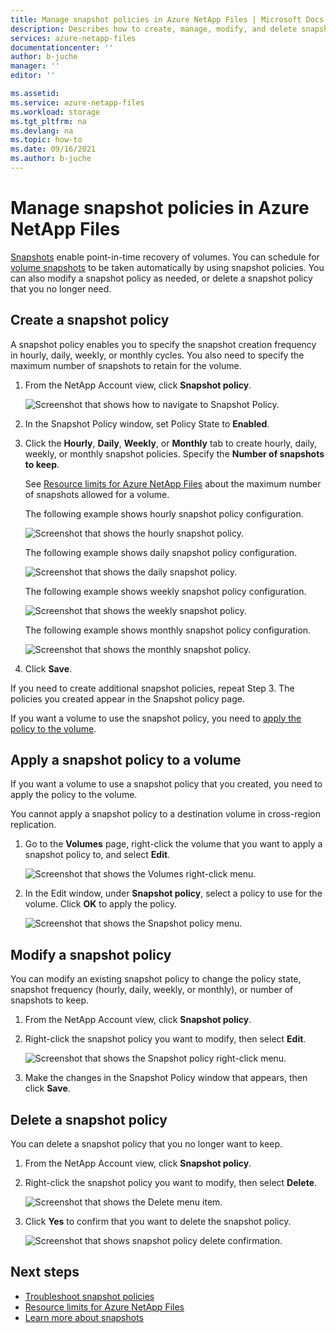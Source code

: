 ```yaml
---
title: Manage snapshot policies in Azure NetApp Files | Microsoft Docs
description: Describes how to create, manage, modify, and delete snapshot policies by using Azure NetApp Files. 
services: azure-netapp-files
documentationcenter: ''
author: b-juche
manager: ''
editor: ''

ms.assetid:
ms.service: azure-netapp-files
ms.workload: storage
ms.tgt_pltfrm: na
ms.devlang: na
ms.topic: how-to
ms.date: 09/16/2021
ms.author: b-juche
---
```


# Manage snapshot policies in Azure NetApp Files

[Snapshots](snapshots-introduction.md) enable point-in-time recovery of volumes. You can schedule for [volume snapshots](snapshots-introduction.md) to be taken automatically by using snapshot policies. You can also modify a snapshot policy as needed, or delete a snapshot policy that you no longer need.  

## Create a snapshot policy 

A snapshot policy enables you to specify the snapshot creation frequency in hourly, daily, weekly, or monthly cycles. You also need to specify the maximum number of snapshots to retain for the volume.  

1.	From the NetApp Account view, click **Snapshot policy**.

    ![Screenshot that shows how to navigate to Snapshot Policy.](../media/azure-netapp-files/snapshot-policy-navigation.png)

2.	In the Snapshot Policy window, set Policy State to **Enabled**. 

3.	Click the **Hourly**, **Daily**, **Weekly**, or **Monthly** tab to create hourly, daily, weekly, or monthly snapshot policies. Specify the **Number of snapshots to keep**.  

    See [Resource limits for Azure NetApp Files](azure-netapp-files-resource-limits.md) about the maximum number of snapshots allowed for a volume. 

    The following example shows hourly snapshot policy configuration. 

    ![Screenshot that shows the hourly snapshot policy.](../media/azure-netapp-files/snapshot-policy-hourly.png)

    The following example shows daily snapshot policy configuration.

    ![Screenshot that shows the daily snapshot policy.](../media/azure-netapp-files/snapshot-policy-daily.png)

    The following example shows weekly snapshot policy configuration.

    ![Screenshot that shows the weekly snapshot policy.](../media/azure-netapp-files/snapshot-policy-weekly.png)

    The following example shows monthly snapshot policy configuration.

    ![Screenshot that shows the monthly snapshot policy.](../media/azure-netapp-files/snapshot-policy-monthly.png) 

4.	Click **Save**.  

If you need to create additional snapshot policies, repeat Step 3.
The policies you created appear in the Snapshot policy page.

If you want a volume to use the snapshot policy, you need to [apply the policy to the volume](snapshots-manage-policy.md#apply-a-snapshot-policy-to-a-volume). 

## Apply a snapshot policy to a volume

If you want a volume to use a snapshot policy that you created, you need to apply the policy to the volume. 

You cannot apply a snapshot policy to a destination volume in cross-region replication.  

1.	Go to the **Volumes** page, right-click the volume that you want to apply a snapshot policy to, and select **Edit**.

    ![Screenshot that shows the Volumes right-click menu.](../media/azure-netapp-files/volume-right-cick-menu.png) 

2.	In the Edit window, under **Snapshot policy**, select a policy to use for the volume.  Click **OK** to apply the policy.  

    ![Screenshot that shows the Snapshot policy menu.](../media/azure-netapp-files/snapshot-policy-edit.png) 

## Modify a snapshot policy 

You can modify an existing snapshot policy to change the policy state, snapshot frequency (hourly, daily, weekly, or monthly), or number of snapshots to keep.  
 
1.	From the NetApp Account view, click **Snapshot policy**.

2.	Right-click the snapshot policy you want to modify, then select **Edit**.

    ![Screenshot that shows the Snapshot policy right-click menu.](../media/azure-netapp-files/snapshot-policy-right-click-menu.png) 

3.	Make the changes in the Snapshot Policy window that appears, then click **Save**. 

## Delete a snapshot policy 

You can delete a snapshot policy that you no longer want to keep.   

1.	From the NetApp Account view, click **Snapshot policy**.

2.	Right-click the snapshot policy you want to modify, then select **Delete**.

    ![Screenshot that shows the Delete menu item.](../media/azure-netapp-files/snapshot-policy-right-click-menu.png) 

3.	Click **Yes** to confirm that you want to delete the snapshot policy.   

    ![Screenshot that shows snapshot policy delete confirmation.](../media/azure-netapp-files/snapshot-policy-delete-confirm.png) 

## Next steps

* [Troubleshoot snapshot policies](troubleshoot-snapshot-policies.md)
* [Resource limits for Azure NetApp Files](azure-netapp-files-resource-limits.md)
* [Learn more about snapshots](snapshots-introduction.md)